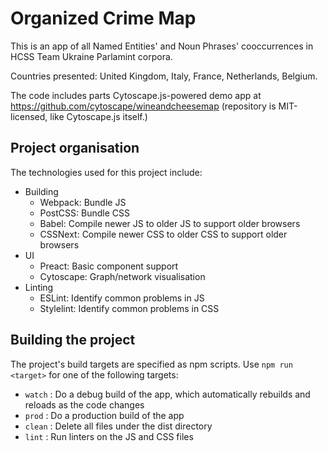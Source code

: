# Organized Crime Map

This is an app of all Named Entities' and Noun Phrases' cooccurrences in HCSS Team Ukraine Parlamint corpora.

Countries presented: United Kingdom, Italy, France, Netherlands, Belgium.

The code includes parts Cytoscape.js-powered demo app at https://github.com/cytoscape/wineandcheesemap (repository is MIT-licensed, like Cytoscape.js itself.)


## Project organisation

The technologies used for this project include:

- Building
  - Webpack: Bundle JS
  - PostCSS: Bundle CSS
  - Babel: Compile newer JS to older JS to support older browsers
  - CSSNext: Compile newer CSS to older CSS to support older browsers
- UI
  - Preact: Basic component support
  - Cytoscape: Graph/network visualisation
- Linting
  - ESLint: Identify common problems in JS
  - Stylelint: Identify common problems in CSS

## Building the project

The project's build targets are specified as npm scripts.  Use `npm run <target>` for one of the following targets:

- `watch` : Do a debug build of the app, which automatically rebuilds and reloads as the code changes
- `prod` : Do a production build of the app
- `clean` : Delete all files under the dist directory
- `lint` : Run linters on the JS and CSS files

